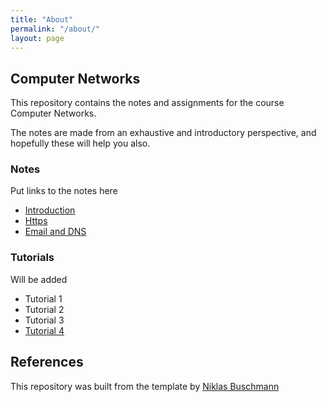 ```yaml
---
title: "About"
permalink: "/about/"
layout: page
---
```


## Computer Networks

This repository contains the notes and assignments for the course Computer Networks.

The notes are made from an exhaustive and introductory perspective, and hopefully these will help you also.

### Notes
Put links to the notes here

- [Introduction](./_posts/2025-01-20-notes_1.md)
- [Https](./_posts/2025-01-22-notes_2.md)
- [Email and DNS](./_posts/2025-01-24-notes-3.md)


### Tutorials

Will be added

- Tutorial 1
- Tutorial 2
- Tutorial 3
- [Tutorial 4](./_posts/2025-01-27-tutorial_4.md)

## References

This repository was built from the template by [Niklas Buschmann](https://github.com/niklasbuschmann/contrast)